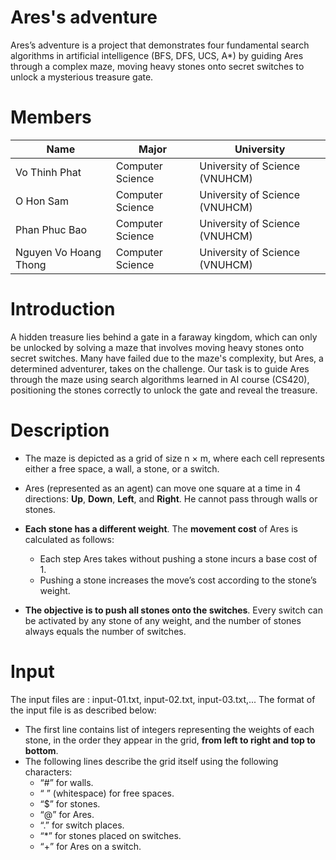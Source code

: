 # Ares's adventure
Ares’s adventure is a project that demonstrates four fundamental search algorithms in artificial intelligence (BFS, DFS, UCS, A*) by guiding Ares through a complex maze, moving heavy stones onto secret switches to unlock a mysterious treasure gate.

# Members
| **Name**| **Major**| **University**|
|-|-|-|
| Vo Thinh Phat | Computer Science  | University of Science (VNUHCM) |
| O Hon Sam | Computer Science  | University of Science (VNUHCM) |
| Phan Phuc Bao | Computer Science  | University of Science (VNUHCM) |
| Nguyen Vo Hoang Thong | Computer Science  | University of Science (VNUHCM) |

# Introduction
A hidden treasure lies behind a gate in a faraway kingdom, which can only be unlocked by solving a maze that involves moving heavy stones onto secret switches. Many have failed due to the maze's complexity, but Ares, a determined adventurer, takes on the challenge. Our task is to guide Ares through the maze using search algorithms learned in AI course (CS420), positioning the stones correctly to unlock the gate and reveal the treasure.

# Description
- The maze is depicted as a grid of size n × m, where each cell represents either a free space, a wall, a stone, or a switch.

- Ares (represented as an agent) can move one square at a time in 4 directions: **Up**, **Down**, **Left**, and **Right**. He cannot pass through walls or stones.

- **Each stone has a different weight**. The **movement cost** of Ares is calculated as follows:
    - Each step Ares takes without pushing a stone incurs a base cost of 1.
    - Pushing a stone increases the move’s cost according to the stone’s weight.

- **The objective is to push all stones onto the switches**. Every switch can be activated by any stone of any weight, and the number of stones always equals the number of switches.

# Input
The input files are : input-01.txt, input-02.txt, input-03.txt,...
The format of the input file is as described below:
- The first line contains list of integers representing the weights of each stone, in the order they appear in the grid, **from left to right and top to bottom**.
- The following lines describe the grid itself using the following characters:
    - “#” for walls.
    - “ ” (whitespace) for free spaces. 
    - “$” for stones.
    - “@” for Ares.
    - “.” for switch places.
    - “*” for stones placed on switches. 
    - “+” for Ares on a switch.